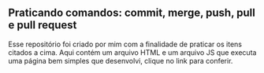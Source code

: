 ## Praticando comandos: commit, merge, push, pull e pull request


Esse repositório foi criado por mim com a finalidade de praticar os itens citados a cima. Aqui contém um arquivo HTML e um arquivo JS que executa uma página bem simples que desenvolvi, clique no link para conferir.
